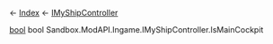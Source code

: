 ← [Index](Api-Index) ← [IMyShipController](Sandbox.ModAPI.Ingame.IMyShipController)

[bool](System.Boolean) bool Sandbox.ModAPI.Ingame.IMyShipController.IsMainCockpit